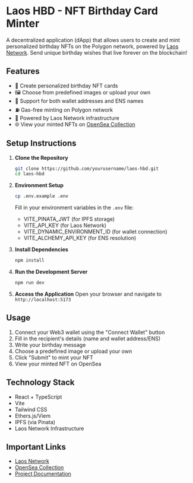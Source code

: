 # Laos HBD - NFT Birthday Card Minter

A decentralized application (dApp) that allows users to create and mint personalized birthday NFTs on the Polygon network, powered by [Laos Network](https://laosnetwork.io/). Send unique birthday wishes that live forever on the blockchain!

## Features

- 🎨 Create personalized birthday NFT cards
- 🖼️ Choose from predefined images or upload your own
- 👛 Support for both wallet addresses and ENS names
- ⛽ Gas-free minting on Polygon network
- 🔗 Powered by Laos Network infrastructure
- 🌐 View your minted NFTs on [OpenSea Collection](https://opensea.io/collection/hbd-collection-1)


## Setup Instructions

1. **Clone the Repository**
   ```bash
   git clone https://github.com/yourusername/laos-hbd.git
   cd laos-hbd
   ```

2. **Environment Setup**
   ```bash
   cp .env.example .env
   ```
   Fill in your environment variables in the `.env` file:
   - VITE_PINATA_JWT (for IPFS storage)
   - VITE_API_KEY (for Laos Network)
   - VITE_DYNAMIC_ENVIRONMENT_ID (for wallet connection)
   - VITE_ALCHEMY_API_KEY (for ENS resolution)

3. **Install Dependencies**
   ```bash
   npm install
   ```

4. **Run the Development Server**
   ```bash
   npm run dev
   ```

5. **Access the Application**
   Open your browser and navigate to `http://localhost:5173`

## Usage

1. Connect your Web3 wallet using the "Connect Wallet" button
2. Fill in the recipient's details (name and wallet address/ENS)
3. Write your birthday message
4. Choose a predefined image or upload your own
5. Click "Submit" to mint your NFT
6. View your minted NFT on OpenSea

## Technology Stack

- React + TypeScript
- Vite
- Tailwind CSS
- Ethers.js/Viem
- IPFS (via Pinata)
- Laos Network Infrastructure

## Important Links

- [Laos Network](https://laosnetwork.io/)
- [OpenSea Collection](https://opensea.io/collection/hbd-collection-1)
- [Project Documentation](https://docs.laosnetwork.io/)
